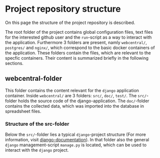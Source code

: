 # Project repository structure
On this page the structure of the project repository is described. 

The root folder of the project contains global configuration files, text files for the interested github user and the `run`-script as a way to interact with the application. Furthermore 3 folders are present, namly `webcentral/`, `postgres/` and `nginx/`, which correspond to the basic docker containers of the application. These folders contain the files, which are relevant to the specfic containers. Their content is summarized briefly in the following sections.

## webcentral-folder
This folder contains the content relevant for the `django` application container. Inside `webcentral/` are 3 folders: `src/`, `doc/`, `test/`.
The `src/`-folder holds the source code of the django-application. The `doc/`-folder contains the collected data, which was imported into the database in spreadsheet files.

### Structure of the src-folder
Below the `src/`-folder lies a typical `django`-project structure (For more information, visit [django-documentation](https://docs.djangoproject.com/en/5.1/)). In that folder also the general `django` management-script `manage.py` is located, which can be used to interact with the `django` project. 
